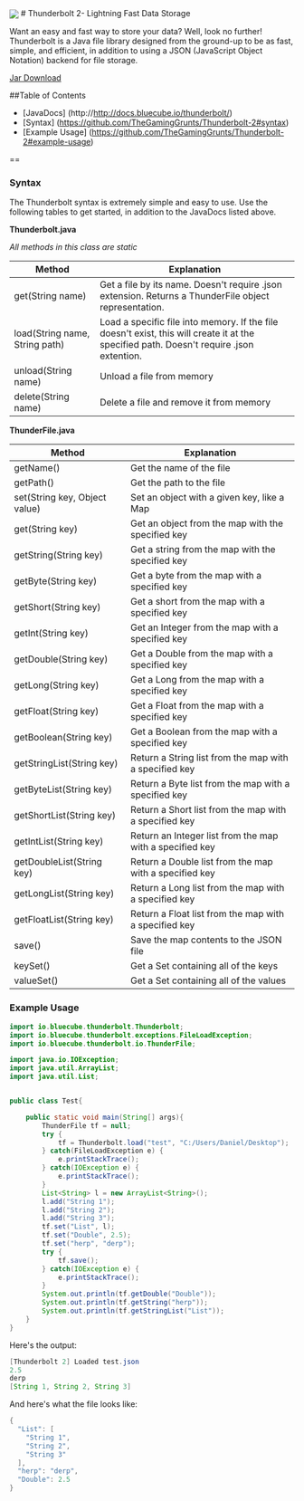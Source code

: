<img src="http://i.imgur.com/FjGH2mG.png" align="center">
# Thunderbolt 2- Lightning Fast Data Storage

<p>Want an easy and fast way to store your data? Well, look no further! Thunderbolt is a Java file library designed from the ground-up to be as fast, simple, and efficient, in addition to using a JSON (JavaScript Object Notation) backend for file storage. </p>

[Jar Download](https://www.spigotmc.org/resources/thunderbolt-2-lightning-fast-data-storage.3179/)

##Table of Contents
- [JavaDocs] (http://http://docs.bluecube.io/thunderbolt/)
- [Syntax] (https://github.com/TheGamingGrunts/Thunderbolt-2#syntax)
- [Example Usage] (https://github.com/TheGamingGrunts/Thunderbolt-2#example-usage)

==
### Syntax
The Thunderbolt syntax is extremely simple and easy to use. Use the following tables to get started, in addition to the JavaDocs listed above.

**Thunderbolt.java**

*All methods in this class are static*

| Method | Explanation |
|--------|-------------|
| get(String name) | Get a file by its name. Doesn't require .json extension. Returns a ThunderFile object representation. |
| load(String name, String path) | Load a specific file into memory. If the file doesn't exist, this will create it at the specified path. Doesn't require .json extention. |
| unload(String name) | Unload a file from memory |
| delete(String name) | Delete a file and remove it from memory |

**ThunderFile.java**

| Method | Explanation |
|--------|-------------|
| getName() | Get the name of the file |
| getPath() | Get the path to the file |
| set(String key, Object value) | Set an object with a given key, like a Map |
| get(String key) | Get an object from the map with the specified key |
| getString(String key) | Get a string from the map with the specified key |
| getByte(String key) | Get a byte from the map with a specified key |
| getShort(String key) | Get a short from the map with a specified key |
| getInt(String key) | Get an Integer from the map with a specified key |
| getDouble(String key) | Get a Double from the map with a specified key |
| getLong(String key) | Get a Long from the map with a specified key |
| getFloat(String key) | Get a Float from the map with a specified key |
| getBoolean(String key) | Get a Boolean from the map with a specified key |
| getStringList(String key) | Return a String list from the map with a specified key |
| getByteList(String key) | Return a Byte list from the map with a specified key |
| getShortList(String key) | Return a Short list from the map with a specified key |
| getIntList(String key) | Return an Integer list from the map with a specified key |
| getDoubleList(String key) | Return a Double list from the map with a specified key |
| getLongList(String key) | Return a Long list from the map with a specified key |
| getFloatList(String key) | Return a Float list from the map with a specified key |
| save() | Save the map contents to the JSON file |
| keySet() | Get a Set containing all of the keys |
| valueSet() | Get a Set containing all of the values |

### Example Usage

```java
import io.bluecube.thunderbolt.Thunderbolt;
import io.bluecube.thunderbolt.exceptions.FileLoadException;
import io.bluecube.thunderbolt.io.ThunderFile;

import java.io.IOException;
import java.util.ArrayList;
import java.util.List;


public class Test{

	public static void main(String[] args){
		ThunderFile tf = null;
		try {
			tf = Thunderbolt.load("test", "C:/Users/Daniel/Desktop");
		} catch(FileLoadException e) {
			e.printStackTrace();
		} catch(IOException e) {
			e.printStackTrace();
		}
		List<String> l = new ArrayList<String>();
		l.add("String 1");
		l.add("String 2");
		l.add("String 3");
		tf.set("List", l);
		tf.set("Double", 2.5);
		tf.set("herp", "derp");
		try {
			tf.save();
		} catch(IOException e) {
			e.printStackTrace();
		}
		System.out.println(tf.getDouble("Double"));
		System.out.println(tf.getString("herp"));
		System.out.println(tf.getStringList("List"));
	}
}
```
Here's the output:

```java
[Thunderbolt 2] Loaded test.json
2.5
derp
[String 1, String 2, String 3]
```
And here's what the file looks like:

```java
{
  "List": [
    "String 1",
    "String 2",
    "String 3"
  ],
  "herp": "derp",
  "Double": 2.5
}
```

